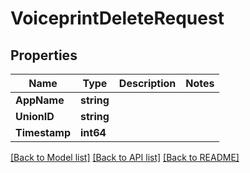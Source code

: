 # VoiceprintDeleteRequest

## Properties
Name | Type | Description | Notes
------------ | ------------- | ------------- | -------------
**AppName** | **string** |  | 
**UnionID** | **string** |  | 
**Timestamp** | **int64** |  | 

[[Back to Model list]](../README.md#documentation-for-models) [[Back to API list]](../README.md#documentation-for-api-endpoints) [[Back to README]](../README.md)


